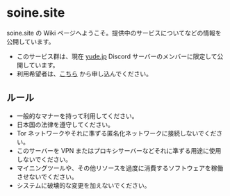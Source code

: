 # soine.site

soine.site の Wiki ページへようこそ。提供中のサービスについてなどの情報を公開しています。  

* このサービス群は、現在 [yude.jp](https://www.yude.jp) Discord サーバーのメンバーに限定して公開しています。
* 利用希望者は、[こちら](https://docs.google.com/forms/d/e/1FAIpQLSeADDtn5rVhZbMKwBsd6a_xJLVNPkPSrJflVeuWMKIcygU6iw/viewform?usp=pp_url) から申し込んでください。

## ルール

* 一般的なマナーを持って利用してください。
* 日本国の法律を遵守してください。
* Tor ネットワークやそれに準ずる匿名化ネットワークに接続しないでください。
* このサーバーを VPN またはプロキシサーバーなどそれに準ずる用途に使用しないでください。
* マイニングツールや、その他リソースを過度に消費するソフトウェアを稼働させないでください。
* システムに破壊的な変更を加えないでください。
